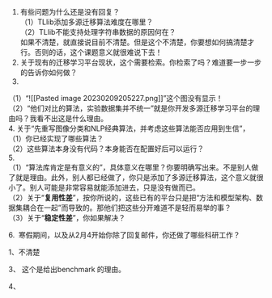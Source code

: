 1. 有些问题为什么还是没有回复？  
（1）TLlib添加多源迁移算法难度在哪里？  
（2）TLlib不能支持处理字符串数据的原因何在？  
如果不清楚，就直接说目前不清楚。但是这个不清楚，你要想如何搞清楚才行。否则的话，这个课题意义就很难说下去！  
2. 关于现有的迁移学习平台现状，这个需要检索。你检索了吗？难道要一步一步的告诉你如何做？  
3.  
（1）“![[Pasted image 20230209205227.png]]”这个图没有显示！  
（2）“他们对比的算法，实验数据集并不统一”就是你开发多源迁移学习平台的理由吗？我看不出这是什么理由。  
4. 关于“先重写图像分类和NLP经典算法，并考虑这些算法能否应用到生信”，  
（1）你已经实现了哪些算法？  
（2）这些算法本身没有代码？本身能否在配置好后可以运行？  
5.  
（1）“算法库肯定是有意义的”，具体意义在哪里？你要明确写出来。不是别人做了就是理由。此外，别人都已经做了，你只是添加了多源迁移算法，这个意义就很小了。别人可能是非常容易就能添加进去，只是没有做而已。  
（2）关于“**复用性差**”，按你所说的，这些已有的平台只是把“方法和模型架构、数据集耦合在一起”而导致的。那他们把这些分开难道不是轻而易举的事？  
（3）关于“**稳定性差**”，你如果解决？  


6.  寒假期间，以及从2月4开始你除了回复邮件，你还做了哪些科研工作？

1、不清楚

3、
这个是给出benchmark 的理由。

4、